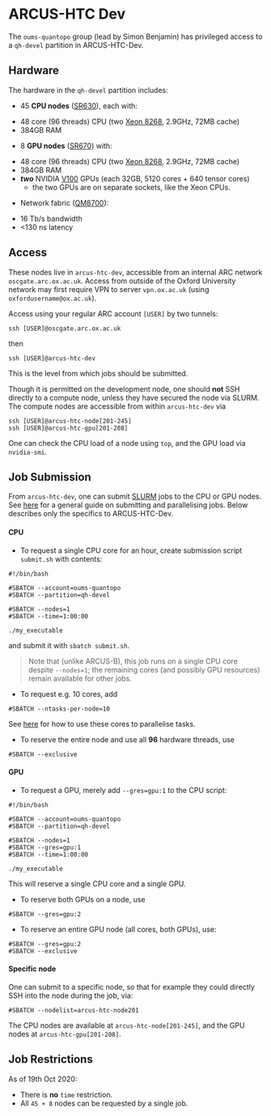 ARCUS-HTC Dev
=============

The `oums-quantopo` group (lead by Simon Benjamin) has privileged access to a `qh-devel` partition in ARCUS-HTC-Dev.

## Hardware

The hardware in the `qh-devel` partition includes:

- 45 **CPU nodes** ([SR630](https://lenovopress.com/lp0643.pdf)), each with:
 * 48 core (96 threads) CPU (two [Xeon 8268](https://ark.intel.com/content/www/us/en/ark/products/192481/intel-xeon-platinum-8268-processor-35-75m-cache-2-90-ghz.html), 2.9GHz, 72MB cache)
 * 384GB RAM
 
- 8 **GPU nodes** ([SR670](https://lenovopress.com/lp0923.pdf)) with:
 * 48 core (96 threads) CPU (two [Xeon 8268](https://ark.intel.com/content/www/us/en/ark/products/192481/intel-xeon-platinum-8268-processor-35-75m-cache-2-90-ghz.html), 2.9GHz, 72MB cache)
 * 384GB RAM
 * ***two*** NVIDIA [V100](https://images.nvidia.com/content/technologies/volta/pdf/tesla-volta-v100-datasheet-letter-fnl-web.pdf) GPUs (each 32GB, 5120 cores + 640 tensor cores)
   - the two GPUs are on separate sockets, like the Xeon CPUs.
   
- Network fabric ([QM8700](https://www.mellanox.com/products/infiniband-switches/QM8700)):
 * 16 Tb/s bandwidth
 * <130 ns latency
 
 
## Access

These nodes live in `arcus-htc-dev`, accessible from an internal ARC network `oscgate.arc.ox.ac.uk`. Access from outside of the Oxford University network may first require VPN to server `vpn.ox.ac.uk` (using `oxfordusername@ox.ac.uk`). 

Access using your regular ARC account `[USER]` by two tunnels:

```
ssh [USER]@oscgate.arc.ox.ac.uk
```
then
```
ssh [USER]@arcus-htc-dev
```

This is the level from which jobs should be submitted. 

Though it is permitted on the development node, one should **not** SSH directly to a compute node, unless they have secured the node via SLURM. The compute nodes are accessible from within `arcus-htc-dev` via
```
ssh [USER]@arcus-htc-node[201-245]
ssh [USER]@arcus-htc-gpu[201-208]
```
One can check the CPU load of a node using `top`, and the GPU load via `nvidia-smi`.

## Job Submission

From `arcus-htc-dev`, one can submit [SLURM](https://slurm.schedmd.com/documentation.html) jobs to the CPU or GPU nodes. See [here](slurmguide.md) for a general guide on submitting and parallelising jobs. Below describes only the specifics to ARCUS-HTC-Dev.

#### CPU

- To request a single CPU core for an hour, create submission script `submit.sh` with contents:
 ```
 #!/bin/bash
 
 #SBATCH --account=oums-quantopo
 #SBATCH --partition=qh-devel 
 
 #SBATCH --nodes=1
 #SBATCH --time=1:00:00
 
 ./my_executable
 ```
 and submit it with `sbatch submit.sh`.
 > Note that (unlike ARCUS-B), this job runs on a single CPU core despite `--nodes=1`; the remaining cores (and possibly GPU resources) remain available for other jobs.

- To request e.g. 10 cores, add
 ```
 #SBATCH --ntasks-per-node=10
 ``` 
See [here](slurmguide.md) for how to use these cores to parallelise tasks.
- To reserve the entire node and use all **96** hardware threads, use 
 ```
 #SBATCH --exclusive
 ```
 
#### GPU

- To request a GPU, merely add `--gres=gpu:1` to the CPU script:
 ```
 #!/bin/bash
 
 #SBATCH --account=oums-quantopo
 #SBATCH --partition=qh-devel 
 
 #SBATCH --nodes=1
 #SBATCH --gres=gpu:1
 #SBATCH --time=1:00:00
 
 ./my_executable
 ```
 This will reserve a single CPU core and a single GPU.

- To reserve both GPUs on a node, use 
 ```
 #SBATCH --gres=gpu:2
 ```
- To reserve an entire GPU node (all cores, both GPUs), use:
 ```
 #SBATCH --gres=gpu:2
 #SBATCH --exclusive
 ```
 
 


#### Specific node

One can submit to a specific node, so that for example they could directly SSH into the node during the job, via:
 ```
 #SBATCH --nodelist=arcus-htc-node201
 ```
The CPU nodes are available at `arcus-htc-node[201-245]`, and the GPU nodes at `arcus-htc-gpu[201-208]`. 


## Job Restrictions

As of 19th Oct 2020:
- There is  **no** `time` restriction.
- All `45 + 8` nodes can be requested by a single job.